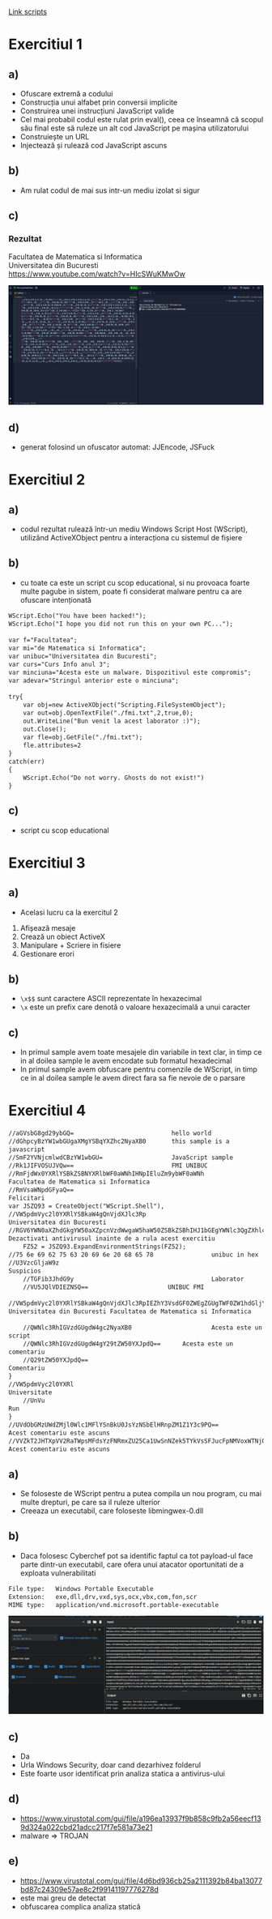 [Link scripts](https://replit.com/@sebimih1234/MoccasinFakeFiber#index.js)

# Exercitiul 1
## a)

- Ofuscare extremă a codului
- Construcția unui alfabet prin conversii implicite
- Construirea unei instrucțiuni JavaScript valide
- Cel mai probabil codul este rulat prin eval(), ceea ce înseamnă că scopul său final este să ruleze un alt cod JavaScript pe mașina utilizatorului
- Construiește un URL   
- Injectează și rulează cod JavaScript ascuns

## b)

- Am rulat codul de mai sus intr-un mediu izolat si sigur

## c)
### Rezultat
Facultatea de Matematica si Informatica  
Universitatea din Bucuresti  
https://www.youtube.com/watch?v=HIcSWuKMwOw  

![alt text](image.png)

## d)

- generat folosind un ofuscator automat: JJEncode, JSFuck

# Exercitiul 2
## a)
- codul rezultat rulează într-un mediu Windows Script Host (WScript), utilizând ActiveXObject pentru a interacționa cu sistemul de fișiere

## b)
- cu toate ca este un script cu scop educational, si nu provoaca foarte multe pagube in sistem, poate fi considerat malware pentru ca are ofuscare intenționată

```
WScript.Echo("You have been hacked!");
WScript.Echo("I hope you did not run this on your own PC...");

var f="Facultatea";
var mi="de Matematica si Informatica";
var unibuc="Universitatea din Bucuresti";
var curs="Curs Info anul 3";
var minciuna="Acesta este un malware. Dispozitivul este compromis";
var adevar="Stringul anterior este o minciuna";

try{
    var obj=new ActiveXObject("Scripting.FileSystemObject");
    var out=obj.OpenTextFile("./fmi.txt",2,true,0);
    out.WriteLine("Bun venit la acest laborator :)");
    out.Close();
    var fle=obj.GetFile("./fmi.txt");
    fle.attributes=2
}
catch(err)
{
    WScript.Echo("Do not worry. Ghosts do not exist!")
}
```

## c)
- script cu scop educational

# Exercitiul 3
## a)
- Acelasi lucru ca la exercitul 2
1. Afișează mesaje
2. Crează un obiect ActiveX
3. Manipulare + Scriere in fisiere
4. Gestionare erori

## b)
- `\x$$` sunt caractere ASCII reprezentate în hexazecimal
-  `\x` este un prefix care denotă o valoare hexazecimală a unui caracter

## c)
- In primul sample avem toate mesajele din variabile in text clar, in timp ce in al doilea sample le avem encodate sub formatul hexadecimal
- In primul sample avem obfuscare pentru comenzile de WScript, in timp ce in al doilea sample le avem direct fara sa fie nevoie de o parsare

# Exercitiul 4
```
//aGVsbG8gd29ybGQ=                           hello world
//dGhpcyBzYW1wbGUgaXMgYSBqYXZhc2NyaXB0       this sample is a javascript
//SmF2YVNjcmlwdCBzYW1wbGU=                   JavaScript sample
//Rk1JIFVOSUJVQw==                           FMI UNIBUC
//RmFjdWx0YXRlYSBkZSBNYXRlbWF0aWNhIHNpIEluZm9ybWF0aWNh       Facultatea de Matematica si Informatica
//RmVsaWNpdGFyaQ==																						Felicitari
var JSZQ93 = CreateObject("WScript.Shell"),
//VW5pdmVyc2l0YXRlYSBkaW4gQnVjdXJlc3Rp                      Universitatea din Bucuresti
//RGV6YWN0aXZhdGkgYW50aXZpcnVzdWwgaW5haW50ZSBkZSBhIHJ1bGEgYWNlc3QgZXhlcmNpdGl1       Dezactivati antivirusul inainte de a rula acest exercitiu
	FZ52 = JSZQ93.ExpandEnvironmentStrings(FZ52);
//75 6e 69 62 75 63 20 69 6e 20 68 65 78				unibuc in hex
//U3VzcGljaW9z																	Suspicios
	//TGFib3JhdG9y										Laborator
	//VU5JQlVDIEZNSQ==						UNIBUC FMI
	//VW5pdmVyc2l0YXRlYSBkaW4gQnVjdXJlc3RpIEZhY3VsdGF0ZWEgZGUgTWF0ZW1hdGljYSBzaSBJbmZvcm1hdGljYQ==			Universitatea din Bucuresti Facultatea de Matematica si Informatica

	//QWNlc3RhIGVzdGUgdW4gc2NyaXB0						Acesta este un script
	//QWNlc3RhIGVzdGUgdW4gY29tZW50YXJpdQ==		Acesta este un comentariu
	//Q29tZW50YXJpdQ==												Comentariu
}	
//VW5pdmVyc2l0YXRl													Universitate
	//UnVu																			Run
}
//UVdObGMzUWdZMjl0Wlc1MFlYSnBkU0JsYzNSbElHRnpZM1Z1Y3c9PQ==  		Acest comentariu este ascuns
//VVZkT2JHTXpVV2RaTWpsMFdsYzFNRmxZU25Ca1UwSnNZek5TYkVsSFJucFpNMVoxWTNjOVBRPT0=			Acest comentariu este ascuns
```

## a)
- Se foloseste de WScript pentru a putea compila un nou program, cu mai multe drepturi, pe care sa il ruleze ulterior
- Creeaza un executabil, care foloseste libmingwex-0.dll 

## b)
- Daca folosesc Cyberchef pot sa identific faptul ca tot payload-ul face parte dintr-un executabil, care ofera unui atacator oportunitati de a exploata vulnerabilitati

```
File type:   Windows Portable Executable
Extension:   exe,dll,drv,vxd,sys,ocx,vbx,com,fon,scr
MIME type:   application/vnd.microsoft.portable-executable
```

![alt text](image-1.png)

## c)
- Da
- Urla Windows Security, doar cand dezarhivez folderul
- Este foarte usor identificat prin analiza statica a antivirus-ului

## d)
- https://www.virustotal.com/gui/file/a196ea13937f9b858c9fb2a56eecf139d324a022cbd21adcc217f7e581a73e21
- malware => TROJAN

## e)
- https://www.virustotal.com/gui/file/4d6bd936cb25a2111392b84ba13077bd87c24309e57ae8c2f99141197776278d
- este mai greu de detectat
- obfuscarea complica analiza statică

